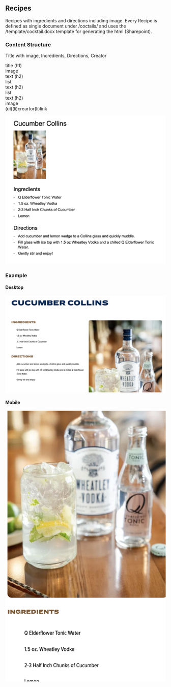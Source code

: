 ## Recipes

Recipes with ingredients and directions including image. Every Recipe is defined as single document under
/coctails/ and uses the /template/cocktail.docx template for generating the html (Sharepoint).

### Content Structure

Title with image, Incredients, Directions, Creator

title (h1)<br/>image<br/>text (h2)<br/>list<br/>text (h2)<br/>list<br/>text (h2)<br/>image<br/>(ul)(li)creartor(li)link<br/>

![expample.png](../assets/recipe-author.png)

### Example

#### Desktop
![expample.png](../assets/recipe-desktop.png)

#### Mobile
![expample.png](../assets/recipe-mobile.png)
